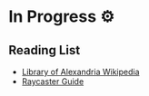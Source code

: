 # In Progress ⚙️

## Reading List

- [Library of Alexandria Wikipedia](https://en.wikipedia.org/wiki/Library_of_Alexandria)
- [Raycaster Guide](https://lodev.org/cgtutor/raycasting.html)


